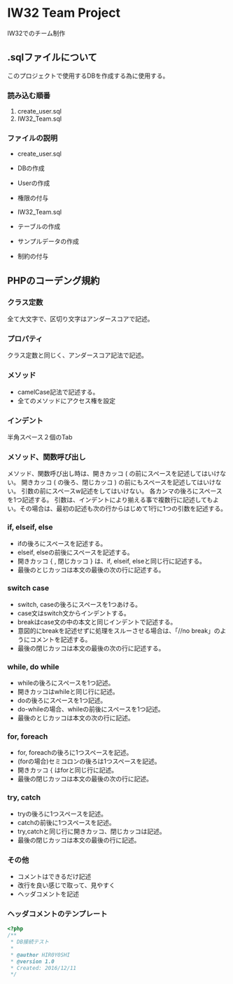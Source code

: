 # IW32 Team Project

IW32でのチーム制作

## .sqlファイルについて
このプロジェクトで使用するDBを作成する為に使用する。

### 読み込む順番
1. create_user.sql
2. IW32_Team.sql

### ファイルの説明
* create_user.sql
 * DBの作成
 * Userの作成
 * 権限の付与

* IW32_Team.sql
 * テーブルの作成
 * サンプルデータの作成
 * 制約の付与


## PHPのコーデング規約

### クラス定数
全て大文字で、区切り文字はアンダースコアで記述。

### プロパティ
クラス定数と同じく、アンダースコア記法で記述。

### メソッド
* camelCase記法で記述する。
* 全てのメソッドにアクセス権を設定

### インデント
半角スペース２個のTab


### メソッド、関数呼び出し
メソッド、関数呼び出し時は、開きカッコ ( の前にスペースを記述してはいけない。
開きカッコ ( の後ろ、閉じカッコ ) の前にもスペースを記述してはいけない。
引数の前にスペースw記述をしてはいけない。
各カンマの後ろにスペースを1つ記述する。
引数は、インデントにより揃える事で複数行に記述してもよい。その場合は、最初の記述も次の行からはじめて1行に1つの引数を記述する。

### if, elseif, else
* ifの後ろにスペースを記述する。
* elseif, elseの前後にスペースを記述する。
* 開きカッコ { , 閉じカッコ } は、if, elseif, elseと同じ行に記述する。
* 最後のとじカッコは本文の最後の次の行に記述する。

### switch case
* switch, caseの後ろにスペースを1つあける。
* case文はswitch文からインデントする。
* breakはcase文の中の本文と同じインデントで記述する。
* 意図的にbreakを記述せずに処理をスルーさせる場合は、「//no break」のようにコメントを記述する。
* 最後の閉じカッコは本文の最後の次の行に記述する。

### while, do while
* whileの後ろにスペースを1つ記述。
* 開きカッコはwhileと同じ行に記述。
* doの後ろにスペースを1つ記述。
* do-whileの場合、whileの前後にスペースを1つ記述。
* 最後のとじカッコは本文の次の行に記述。

### for, foreach
* for, foreachの後ろに1つスペースを記述。
* (forの場合)セミコロンの後ろは1つスペースを記述。
* 開きカッコ { はforと同じ行に記述。
* 最後の閉じカッコは本文の最後の次の行に記述。

### try, catch
* tryの後ろに1つスペースを記述。
* catchの前後に1つスペースを記述。
* try,catchと同じ行に開きカッコ、閉じカッコは記述。
* 最後の閉じカッコは本文の最後の行に記述。

### その他
* コメントはできるだけ記述
* 改行を良い感じで取って、見やすく
* ヘッダコメントを記述



### ヘッダコメントのテンプレート
```php
<?php
/**
 * DB接続テスト
 *
 * @author HIR0Y0SHI
 * @version 1.0
 * Created: 2016/12/11
 */
```
